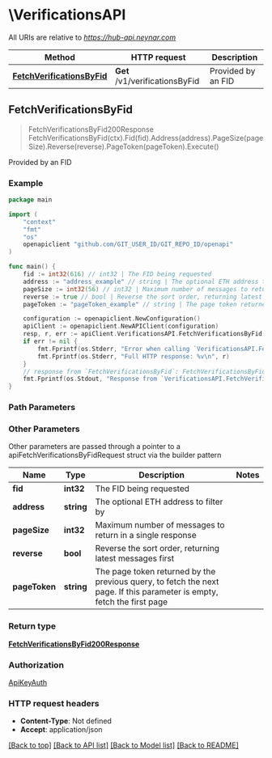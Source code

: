 # \VerificationsAPI

All URIs are relative to *https://hub-api.neynar.com*

Method | HTTP request | Description
------------- | ------------- | -------------
[**FetchVerificationsByFid**](VerificationsAPI.md#FetchVerificationsByFid) | **Get** /v1/verificationsByFid | Provided by an FID



## FetchVerificationsByFid

> FetchVerificationsByFid200Response FetchVerificationsByFid(ctx).Fid(fid).Address(address).PageSize(pageSize).Reverse(reverse).PageToken(pageToken).Execute()

Provided by an FID



### Example

```go
package main

import (
	"context"
	"fmt"
	"os"
	openapiclient "github.com/GIT_USER_ID/GIT_REPO_ID/openapi"
)

func main() {
	fid := int32(616) // int32 | The FID being requested
	address := "address_example" // string | The optional ETH address to filter by (optional)
	pageSize := int32(56) // int32 | Maximum number of messages to return in a single response (optional)
	reverse := true // bool | Reverse the sort order, returning latest messages first (optional)
	pageToken := "pageToken_example" // string | The page token returned by the previous query, to fetch the next page. If this parameter is empty, fetch the first page (optional)

	configuration := openapiclient.NewConfiguration()
	apiClient := openapiclient.NewAPIClient(configuration)
	resp, r, err := apiClient.VerificationsAPI.FetchVerificationsByFid(context.Background()).Fid(fid).Address(address).PageSize(pageSize).Reverse(reverse).PageToken(pageToken).Execute()
	if err != nil {
		fmt.Fprintf(os.Stderr, "Error when calling `VerificationsAPI.FetchVerificationsByFid``: %v\n", err)
		fmt.Fprintf(os.Stderr, "Full HTTP response: %v\n", r)
	}
	// response from `FetchVerificationsByFid`: FetchVerificationsByFid200Response
	fmt.Fprintf(os.Stdout, "Response from `VerificationsAPI.FetchVerificationsByFid`: %v\n", resp)
}
```

### Path Parameters



### Other Parameters

Other parameters are passed through a pointer to a apiFetchVerificationsByFidRequest struct via the builder pattern


Name | Type | Description  | Notes
------------- | ------------- | ------------- | -------------
 **fid** | **int32** | The FID being requested | 
 **address** | **string** | The optional ETH address to filter by | 
 **pageSize** | **int32** | Maximum number of messages to return in a single response | 
 **reverse** | **bool** | Reverse the sort order, returning latest messages first | 
 **pageToken** | **string** | The page token returned by the previous query, to fetch the next page. If this parameter is empty, fetch the first page | 

### Return type

[**FetchVerificationsByFid200Response**](FetchVerificationsByFid200Response.md)

### Authorization

[ApiKeyAuth](../README.md#ApiKeyAuth)

### HTTP request headers

- **Content-Type**: Not defined
- **Accept**: application/json

[[Back to top]](#) [[Back to API list]](../README.md#documentation-for-api-endpoints)
[[Back to Model list]](../README.md#documentation-for-models)
[[Back to README]](../README.md)

